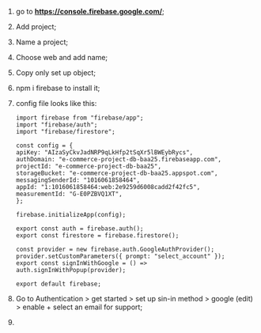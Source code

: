 1.  go to **https://console.firebase.google.com/**;

2.  Add project;

3.  Name a project;

4.  Choose web and add name;

5.  Copy only set up object;

6.  npm i firebase to install it;

7.  config file looks like this:

    ```
    import firebase from "firebase/app";
    import "firebase/auth";
    import "firebase/firestore";

	const config = {
	apiKey: "AIzaSyCkvJadNRP9qLkHfp2tSqXr5lBWEybRycs",
	authDomain: "e-commerce-project-db-baa25.firebaseapp.com",
	projectId: "e-commerce-project-db-baa25",
	storageBucket: "e-commerce-project-db-baa25.appspot.com",
	messagingSenderId: "1016061858464",
	appId: "1:1016061858464:web:2e9259d6008cadd2f42fc5",
	measurementId: "G-E0PZBVQ1XT",
	};

	firebase.initializeApp(config);

	export const auth = firebase.auth();
	export const firestore = firebase.firestore();

	const provider = new firebase.auth.GoogleAuthProvider();
	provider.setCustomParameters({ prompt: "select_account" });
	export const signInWithGoogle = () => auth.signInWithPopup(provider);

	export default firebase;

    ```

8. Go to Authentication > get started > set up sin-in method > google (edit) > enable + select an email for support;

9. 
